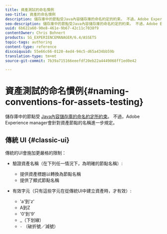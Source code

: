 ```yaml
---
title: 資產測試的命名慣例
seo-title: 資產的命名慣例
description: 儲存庫中的節點受Java內容儲存庫的命名約定的約束。 不過，Adobe Experience manager會針對資產節點的名稱進一步規定。
seo-description: 儲存庫中的節點受Java內容儲存庫的命名約定的約束。 不過，Adobe Experience manager會針對資產節點的名稱進一步規定。
uuid: 6b622a60-90e8-461e-9b67-42c11c7038f9
contentOwner: Chris Bohnert
products: SG_EXPERIENCEMANAGER/6.4/ASSETS
topic-tags: authoring
content-type: reference
discoiquuid: 55e66c66-0120-4ed4-94c5-d65a434bb59b
translation-type: tm+mt
source-git-commit: 7b39a715166eeefdf20eb22a4449068ff1ed0e42

---
```



# 資產測試的命名慣例{#naming-conventions-for-assets-testing}

儲存庫中的節點受 [Java內容儲存庫的命名約定所約束](/help/sites-developing/the-basics.md#java-content-repository)。 不過，Adobe Experience manager會針對資產節點的名稱進一步規定。

## 傳統 UI {#classic-ui}

傳統的UI會施加更嚴格的限制：

* 驗證資產名稱（在下列任一情況下，為明確的節點名稱）:

   * 提供資產標題以轉換為節點名稱
   * 提供了顯式節點名稱

* 有效字元（只有這些字元在從傳統UI中建立資產時，才有效）:

   * &#39;a&#39;到&#39;z&#39;
   * A到Z
   * &#39;0&#39;到&#39;9&#39;
   * _（下划線）
   * `-` （破折號／減號）

